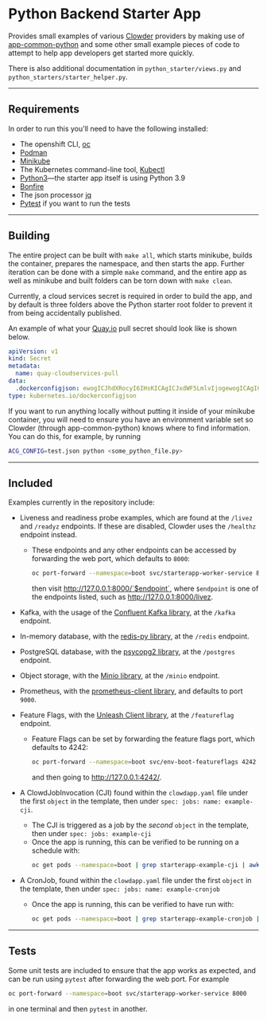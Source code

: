 # Python Backend Starter App

Provides small examples of various [Clowder](https://github.com/RedHatInsights/clowder/) providers by making use of [app-common-python](https://github.com/RedHatInsights/app-common-python) and some other small example pieces of code to attempt to help app developers get started more quickly.

There is also additional documentation in `python_starter/views.py` and `python_starters/starter_helper.py`.

---
## Requirements
In order to run this you'll need to have the following installed:
* The openshift CLI, [oc](https://docs.openshift.com/container-platform/4.8/cli_reference/openshift_cli/getting-started-cli.html)
* [Podman](https://podman.io/getting-started/installation.html)
* [Minikube](https://minikube.sigs.k8s.io/docs/start/)
* The Kubernetes command-line tool, [Kubectl](https://kubernetes.io/docs/tasks/tools/)
* [Python3](https://www.python.org/downloads/)—the starter app itself is using Python 3.9
* [Bonfire](https://pypi.org/project/crc-bonfire/)
* The json processor [jq](https://stedolan.github.io/jq/download/)
* [Pytest](https://docs.pytest.org/en/latest/) if you want to run the tests

---
## Building
The entire project can be built with `make all`, which starts minikube, builds the container, prepares the namespace, and then starts the app.
Further iteration can be done with a simple `make` command, and the entire app as well as minikube and built folders can be torn down with `make clean`.

Currently, a cloud services secret is required in order to build the app, and by default is three folders above the Python starter root folder to prevent it from being accidentally published.

An example of what your [Quay.io](https://quay.io/) pull secret should look like is shown below.

```yml
apiVersion: v1
kind: Secret
metadata:
  name: quay-cloudservices-pull
data:
  .dockerconfigjson: ewogICJhdXRocyI6IHsKICAgICJxdWF5LmlvIjogewogICAgICAiYXV0aCI6ICJIZWxsbyEgVGhpcyBpcyBhbiBleGFtcGxlIHN0cmluZyBJIGVuY29kZWQgaW50byBiYXNlIDY0IHRoYXQgd29uJ3QgYWN0dWFsbHkgd29yayBhcyBhIHF1YXkgc2VjcmV0LCBob3BlIHlvdSdyZSBoYXZpbmcgYSBnb29kIGRheSA6KSIsCiAgICAgICJlbWFpbCI6ICIiCiAgICB9CiAgfQp9Cg==
type: kubernetes.io/dockerconfigjson
```

If you want to run anything locally without putting it inside of your minikube container, you will need to ensure you have an environment variable set so Clowder (through app-common-python) knows where to find information. You can do this, for example, by running
```bash
ACG_CONFIG=test.json python <some_python_file.py>
```

---
## Included
Examples currently in the repository include:
* Liveness and readiness probe examples, which are found at the `/livez` and `/readyz` endpoints. If these are disabled, Clowder uses the `/healthz` endpoint instead.
    * These endpoints and any other endpoints can be accessed by forwarding the web port, which defaults to `8000`:
        ```sh
        oc port-forward --namespace=boot svc/starterapp-worker-service 8000
        ```
        then visit http://127.0.0.1:8000/`$endpoint`, where `$endpoint` is one of the endpoints listed, such as http://127.0.0.1:8000/livez.

* Kafka, with the usage of the [Confluent Kafka library](https://github.com/confluentinc/confluent-kafka-python), at the `/kafka` endpoint.
* In-memory database, with the [redis-py library](https://github.com/redis/redis-py), at the `/redis` endpoint.
* PostgreSQL database, with the [psycopg2 library](https://github.com/psycopg/psycopg2/), at the `/postgres` endpoint.
* Object storage, with the [Minio library](https://github.com/minio/minio-py/), at the `/minio` endpoint.
* Prometheus, with the [prometheus-client library](https://github.com/prometheus/client_python), and defaults to port `9000`.
* Feature Flags, with the [Unleash Client library](https://github.com/Unleash/unleash-client-python), at the `/featureflag` endpoint.
    * Feature Flags can be set by forwarding the feature flags port, which defaults to 4242:
        ```sh
        oc port-forward --namespace=boot svc/env-boot-featureflags 4242
        ```
        and then going to http://127.0.0.1:4242/.
* A ClowdJobInvocation (CJI) found within the `clowdapp.yaml` file under the first `object` in the template, then under `spec: jobs: name: example-cji`.
    * The CJI is triggered as a job by the *second* `object` in the template, then under `spec: jobs: example-cji`
    * Once the app is running, this can be verified to be running on a schedule with:
        ```sh
        oc get pods --namespace=boot | grep starterapp-example-cji | awk '{print $1}' | while read a; do oc logs --namespace=boot $a; done
        ```
* A CronJob, found within the `clowdapp.yaml` file under the first `object` in the template, then under `spec: jobs: name: example-cronjob`
    * Once the app is running, this can be verified to have run with:
        ```sh
        oc get pods --namespace=boot | grep starterapp-example-cronjob | awk '{print $1}' | while read a; do oc logs --namespace=boot $a; done
        ```
---
## Tests
Some unit tests are included to ensure that the app works as expected, and can be run using `pytest` after forwarding the web port. For example

```sh
oc port-forward --namespace=boot svc/starterapp-worker-service 8000
```
in one terminal and then `pytest` in another.
